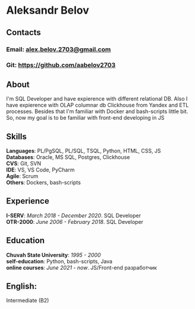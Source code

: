# Aleksandr Belov
## Contacts
### Email: alex.belov.2703@gmail.com
### Git: https://github.com/aabelov2703
## About 
I'm SQL Developer and have expierence with different relational DB. Also I have expierence with OLAP columnar db Clickhouse from Yandex and ETL processes. Besides that I'm familiar with Docker and bash-scripts little bit. So, now my goal is to be familiar with front-end developing in JS
## Skills
**Languages**: PL/PgSQL, PL/SQL, TSQL, Python, HTML, CSS, JS \
**Databases**: Oracle, MS SQL, Postgres, Clickhouse \
**CVS**: Git, SVN \
**IDE**: VS, VS Code, PyCharm \
**Agile**: Scrum \
**Others**: Dockers, bash-scripts
## Experience
**I-SERV**: *March 2018 - December 2020*. SQL Developer \
**OTR-2000**: *June 2006 - February 2018*. SQL Developer
## Education
**Chuvah State University**: *1995 - 2000* \
**self-education**: Python, bash-scripts, Java \
**online courses**: *June 2021 - now*. JS/Front-end разработчик
## English: 
Intermediate (B2)